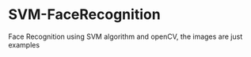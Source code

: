 # SVM-FaceRecognition

Face Recognition using SVM algorithm and openCV, the images are just examples